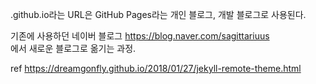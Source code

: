 .github.io라는 URL은 GitHub Pages라는 개인 블로그, 개발 블로그로 사용된다.

기존에 사용하던 네이버 블로그 <https://blog.naver.com/sagittariuus><br>
에서 새로운 블로그로 옮기는 과정.

ref <https://dreamgonfly.github.io/2018/01/27/jekyll-remote-theme.html>
